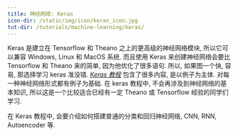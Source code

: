 ```yaml
---
title: 神经网络: Keras
icon-dir: /static/img/icon/keras_icon.jpg
tut-dir: /tutorials/machine-learning/keras/
---
```

Keras 是建立在 Tensorflow 和 Theano 之上的更高级的神经网络模块, 所以它可以兼容 Windows, Linux 和 MacOS 系统.
而且使用 Keras 来创建神经网络会要比 Tensorflow 和 Theano 来的简单, 因为他优化了很多语句.
所以, 如果图一个快, 容易, 那选择学习 keras 准没错.
[*Keras 教程*]({{page.tut-dir}}) 包含了很多内容, 是以例子为主体.
对每一种神经网络形式都有例子为基础. 在 keras 教程中, 不会再涉及到神经网络的基本知识,
所以这是一个比较适合已经有一定 Theano 或 Tensorflow 经验的同学们学习.

在 Keras 教程中, 会要介绍如何搭建普通的分类和回归神经网络, CNN, RNN, Autoencoder 等.